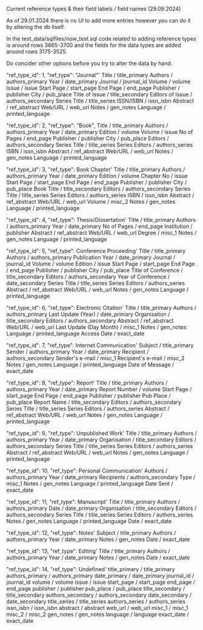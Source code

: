 Current reference types & their field labels / field names (29.09.2024)

As of 29.01.2024 there is no UI to add more entries however you can do it by altering the db itself.

In the test_data/sqlfiles/now_test.sql code related to adding reference types is around rows 3665-3700 and the fields for the data types are added around rows 3175-3525.

Do concider other options before you try to alter the data by hand.

"ref_type_id": 1, "ref_type": "Journal"'
    Title / title_primary
    Authors / authors_primary
    Year / date_primary
    Journal / journal_id
    Volume / volume
    Issue / issue
    Start Page / start_page
    End Page / end_page
    Publisher / publisher
    City / pub_place
    Title of Issue / title_secondary
    Editors of Issue / authors_secondary
    Series Title / title_series
    ISSN/ISBN / issn_isbn
    Abstract / ref_abstract
    Web/URL / web_url
    Notes / gen_notes
    Language / printed_language

"ref_type_id": 2, "ref_type": "Book",
    Title / title_primary
    Authors / authors_primary
    Year / date_primary
    Edition / volume
    Volume / issue
    No of Pages / end_page
    Publisher / publisher
    City / pub_place
    Editors / authors_secondary
    Series Title / title_series
    Series Editors / authors_series
    ISBN / issn_isbn
    Abstract / ref_abstract
    Web/URL / web_url
    Notes / gen_notes
    Language / printed_language

"ref_type_id": 3, "ref_type": Book Chapter'
    Title / title_primary
    Authors / authors_primary
    Year / date_primary
    Edition / volume
    Chapter No / issue
    Start Page / start_page
    End Page / end_page
    Publisher / publisher
    City / pub_place
    Book Title / title_secondary
    Editors / authors_secondary
    Series Title / title_series
    Series Editors / authors_series
    ISBN / issn_isbn
    Abstract / ref_abstract
    Web/URL / web_url
    Volume / misc_2
    Notes / gen_notes
    Language / printed_language

"ref_type_id": 4, "ref_type": Thesis/Dissertation'
    Title / title_primary
    Authors / authors_primary
    Year / date_primary
    No of Pages / end_page
    Institution / publisher
    Abstract / ref_abstract
    Web/URL / web_url
    Degree / misc_1
    Notes / gen_notes
    Language / printed_language

"ref_type_id": 5, "ref_type": Conference Proceeding'
    Title / title_primary
    Authors / authors_primary
    Publication Year / date_primary
    Journal / journal_id
    Volume / volume
    Edition / issue
    Start Page / start_page
    End Page / end_page
    Publisher / publisher
    City / pub_place
    Title of Conference / title_secondary
    Editors / authors_secondary
    Year of Conference / date_secondary
    Series Title / title_series
    Series Editors / authors_series
    Abstract / ref_abstract
    Web/URL / web_url
    Notes / gen_notes
    Language / printed_language

"ref_type_id": 6, "ref_type": Electronic Citation'
    Title / title_primary
    Authors / authors_primary
    Last Update (Year) / date_primary
    Organisation / title_secondary
    Editors / authors_secondary
    Abstract / ref_abstract
    Web/URL / web_url
    Last Update (Day Month) / misc_1
    Notes / gen_notes
    Language / printed_language
    Access Date / exact_date

"ref_type_id": 7, "ref_type": Internet Communication'
    Subject / title_primary
    Sender / authors_primary
    Year / date_primary
    Recipient / authors_secondary
    Sender's e-mail / misc_1
    Recipient's e-mail / misc_2
    Notes / gen_notes
    Language / printed_language
    Date of Message / exact_date

"ref_type_id": 8, "ref_type": Report'
    Title / title_primary
    Authors / authors_primary
    Year / date_primary
    Report Number / volume
    Start Page / start_page
    End Page / end_page
    Publisher / publisher
    Pub Place / pub_place
    Report Name / title_secondary
    Editors / authors_secondary
    Series Title / title_series
    Series Editors / authors_series
    Abstract / ref_abstract
    Web/URL / web_url
    Notes / gen_notes
    Language / printed_language

"ref_type_id": 9, "ref_type": Unpublished Work'
    Title / title_primary
    Authors / authors_primary
    Year / date_primary
    Organisation / title_secondary
    Editors / authors_secondary
    Series Title / title_series
    Series Editors / authors_series
    Abstract / ref_abstract
    Web/URL / web_url
    Notes / gen_notes
    Language / printed_language

"ref_type_id": 10, "ref_type": Personal Communication'
    Authors / authors_primary
    Year / date_primary
    Recipients / authors_secondary
    Type / misc_1
    Notes / gen_notes
    Language / printed_language
    Date Sent / exact_date

"ref_type_id": 11, "ref_type": Manuscript'
    Title / title_primary
    Authors / authors_primary
    Date / date_primary
    Organisation / title_secondary
    Editors / authors_secondary
    Series Title / title_series
    Series Editors / authors_series
    Notes / gen_notes
    Language / printed_language
    Date / exact_date

"ref_type_id": 12, "ref_type": Notes'
    Subject / title_primary
    Authors / authors_primary
    Year / date_primary
    Notes / gen_notes
    Date / exact_date

"ref_type_id": 13, "ref_type": Editing'
    Title / title_primary
    Authors / authors_primary
    Year / date_primary
    Notes / gen_notes
    Date / exact_date

"ref_type_id": 14, "ref_type": Undefined'
    title_primary / title_primary
    authors_primary / authors_primary
    date_primary / date_primary
    journal_id / journal_id
    volume / volume
    issue / issue
    start_page / start_page
    end_page / end_page
    publisher / publisher
    pub_place / pub_place
    title_secondary / title_secondary
    authors_secondary / authors_secondary
    date_secondary / date_secondary
    title_series / title_series
    authors_series / authors_series
    issn_isbn / issn_isbn
    abstract / abstract
    web_url / web_url
    misc_1 / misc_1
    misc_2 / misc_2
    gen_notes / gen_notes
    language / language
    exact_date / exact_date